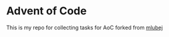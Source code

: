 # Advent of Code

This is my repo for collecting tasks for AoC forked from [mlubej](https://github.com/mlubej/advent-of-code)
